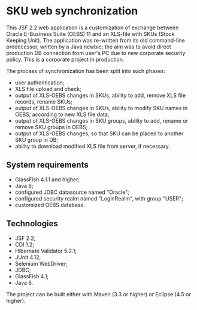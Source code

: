 # SKU web synchronization #

This JSF 2.2 web application is a customization of exchange between Oracle E-Business Suite (OEBS) 11 and an XLS-file with SKUs (Stock Keeping Unit). The application was re-written from its old command-line predecessor, written by a Java newbie; the aim was to avoid direct production DB connection from user's PC due to new corporate security policy. This is a corporate project in production. 

The process of synchronization has been split into such phases:

- user authentication;
- XLS file upload and check;
- output of XLS-OEBS changes in SKUs, ability to add, remove XLS file records, rename SKUs;
- output of XLS-OEBS changes in SKUs, ability to modify SKU names in OEBS, according to new XLS file data;
- output of XLS-OEBS changes in SKU groups, ability to add, rename or remove SKU groups in OEBS;
- output of XLS-OEBS changes, so that SKU can be placed to another SKU group in DB;
- ability to download modified XLS file from server, if necessary.

## System requirements ##

- GlassFish 4.1.1 and higher;
- Java 8;
- configured JDBC datasource named "Oracle";
- configured security realm named "LoginRealm", with group "USER";
- customized OEBS database.

## Technologies ##

- JSF 2.2;
- CDI 1.2;
- Hibernate Validator 5.2.1;
- JUnit 4.12;
- Selenium WebDriver;
- JDBC;
- GlassFish 4.1;
- Java 8.

The project can be built either with Maven (3.3 or higher) or Eclipse (4.5 or higher).




